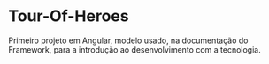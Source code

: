 # Tour-Of-Heroes
Primeiro projeto em Angular, modelo usado, na documentação do Framework, para a introdução ao desenvolvimento com a tecnologia.
